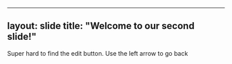 ----
layout: slide
title: "Welcome to our second slide!"
----
Super hard to find the edit button.
Use the left arrow to go back
